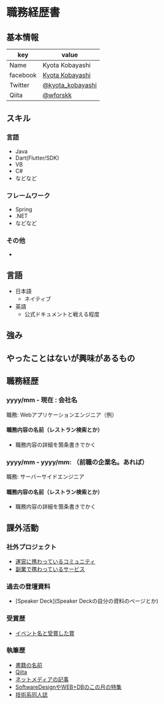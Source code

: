 # 職務経歴書

## 基本情報

|key|value|
|---|-----|
|Name|Kyota Kobayashi|
|facebook|[Kyota Kobayashi](https://www.facebook.com/kobayashi.kyota.98)|
|Twitter|[@kyota_kobayashi](https://twitter.com/kyota_kobayashi)|
|Qiita|[@wforskk](https://qiita.com/wforskk)|

## スキル
### 言語
- Java
- Dart(Flutter/SDK)
- VB
- C#
- などなど

### フレームワーク
- Spring
- .NET
- などなど

### その他

- 

## 言語

- 日本語
  - ネイティブ
- 英語
  - 公式ドキュメントと戦える程度

## 強み

## やったことはないが興味があるもの

## 職務経歴

### yyyy/mm - 現在 : 会社名

職務: Webアプリケーションエンジニア（例）

#### 職務内容の名前（レストラン検索とか）

- 職務内容の詳細を箇条書きでかく

### yyyy/mm - yyyy/mm: （前職の企業名。あれば）

職務: サーバーサイドエンジニア

#### 職務内容の名前（レストラン検索とか）

- 職務内容の詳細を箇条書きでかく

## 課外活動

### 社外プロジェクト
* [運営に携わっているコミュニティ](そのコミュニティのconnpassやカンファレンスページのリンクとか)
* [副業で携わっているサービス](そのサービスのランディングページのリンクとか)

### 過去の登壇資料
* [Speaker Deck](Speaker Deckの自分の資料のページとか)

### 受賞歴
* [イベント名と受賞した賞](イベントのランディングページのリンクや、結果がわかる記事など)

### 執筆歴
* [書籍の名前](Amazonのリンクとか)
* [Qiita](Qiitaの自分のプロフィールのリンクとか)
* [ネットメディアの記事](記事のリンクとか)
* [SoftwareDesignやWEB+DBのこの月の特集](その月のアーカイブのリンクとか)
* [技術系同人誌](boothのリンクとか自分のサイトの紹介リンクとか)

